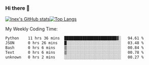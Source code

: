 ### Hi there 👋
[![lnex's GitHub stats](https://github-readme-stats.vercel.app/api?username=lnexenl&count_private=true&show_icons=true)](https://github.com/anuraghazra/github-readme-stats)[![Top Langs](https://github-readme-stats.vercel.app/api/top-langs/?username=lnexenl&layout=compact&langs_count=8&exclude_repo=32-bit-MIPS-CPU)](https://github.com/anuraghazra/github-readme-stats)

My Weekly Coding Time:
<!--START_SECTION:waka-->

```txt
Python    11 hrs 36 mins  ███████████████████████▓░   94.61 %
JSON      0 hrs 26 mins   █░░░░░░░░░░░░░░░░░░░░░░░░   03.48 %
Bash      0 hrs 6 mins    ▒░░░░░░░░░░░░░░░░░░░░░░░░   00.84 %
Text      0 hrs 6 mins    ▒░░░░░░░░░░░░░░░░░░░░░░░░   00.78 %
unknown   0 hrs 2 mins    ░░░░░░░░░░░░░░░░░░░░░░░░░   00.27 %
```

<!--END_SECTION:waka-->
